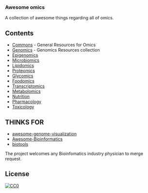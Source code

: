 ### **Awesome omics**

A collection of awesome things regarding all of omics.
## Contents
- [Commons](/COMMON.md) - General Resources for Omics
- [Genomics](/GENOMICS) - Genomics Resources collection
- [Epigenomics](/EPIGENOMICS.md)
- [Microbiomics](/MICROBIOMICS.md)
- [Lipidomics](/LIPIDOMICS.md)
- [Proteomics](/PROTEOMICS.md)
- [Glycomics](/GLYCOMICS.md)
- [Foodomics](/FOODOMICS.md)
- [Transcriptomics](/TRANSCRIPTOMICS.md)
- [Metabolomics](/METABOLOMICS.md)
- [Nutrition](/NUTRITION.md)
- [Pharmacology](/PHARMACOLOGY.md)
- [Toxicology](/TOXICOLOGY.md)

## THINKS FOR 
- [awesome-genome-visualization](https://github.com/cmdcolin/)
- [Awesome-Bioinformatics](https://github.com/danielecook/Awesome-Bioinformatics)
- [biotools](https://github.com/jdidion/biotools)

The project welcomes any Bioinfomatics industry physician to merge request.
        


## License

[![CC0](http://mirrors.creativecommons.org/presskit/buttons/88x31/svg/cc-zero.svg)](https://creativecommons.org/publicdomain/zero/1.0/)